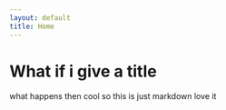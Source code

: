 ```yaml
---
layout: default
title: Home
---
```


# What if i give a title

what happens then cool so this is just markdown love it

